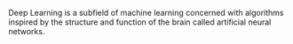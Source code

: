 Deep Learning is a subfield of machine learning concerned with algorithms inspired by the structure and function of the brain called artificial neural networks.
